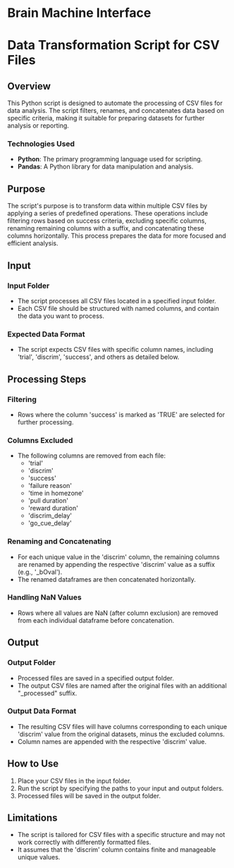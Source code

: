 # Brain Machine Interface
 
# Data Transformation Script for CSV Files

## Overview
This Python script is designed to automate the processing of CSV files for data analysis. The script filters, renames, and concatenates data based on specific criteria, making it suitable for preparing datasets for further analysis or reporting.

### Technologies Used
- **Python**: The primary programming language used for scripting.
- **Pandas**: A Python library for data manipulation and analysis.

## Purpose
The script's purpose is to transform data within multiple CSV files by applying a series of predefined operations. These operations include filtering rows based on success criteria, excluding specific columns, renaming remaining columns with a suffix, and concatenating these columns horizontally. This process prepares the data for more focused and efficient analysis.

## Input

### Input Folder
- The script processes all CSV files located in a specified input folder.
- Each CSV file should be structured with named columns, and contain the data you want to process.

### Expected Data Format
- The script expects CSV files with specific column names, including 'trial', 'discrim', 'success', and others as detailed below.

## Processing Steps

### Filtering
- Rows where the column 'success' is marked as 'TRUE' are selected for further processing.

### Columns Excluded
- The following columns are removed from each file:
  - 'trial'
  - 'discrim'
  - 'success'
  - 'failure reason'
  - 'time in homezone'
  - 'pull duration'
  - 'reward duration'
  - 'discrim_delay'
  - 'go_cue_delay'

### Renaming and Concatenating
- For each unique value in the 'discrim' column, the remaining columns are renamed by appending the respective 'discrim' value as a suffix (e.g., '_bOval').
- The renamed dataframes are then concatenated horizontally.

### Handling NaN Values
- Rows where all values are NaN (after column exclusion) are removed from each individual dataframe before concatenation.

## Output

### Output Folder
- Processed files are saved in a specified output folder.
- The output CSV files are named after the original files with an additional "_processed" suffix.

### Output Data Format
- The resulting CSV files will have columns corresponding to each unique 'discrim' value from the original datasets, minus the excluded columns.
- Column names are appended with the respective 'discrim' value.

## How to Use

1. Place your CSV files in the input folder.
2. Run the script by specifying the paths to your input and output folders.
3. Processed files will be saved in the output folder.

## Limitations
- The script is tailored for CSV files with a specific structure and may not work correctly with differently formatted files.
- It assumes that the 'discrim' column contains finite and manageable unique values.
